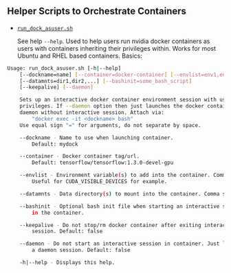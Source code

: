 Helper Scripts to Orchestrate Containers
----------------------------------------

* [`run_dock_asuser.sh`](run_dock_asuser.sh)

    See help `--help`. Used to help users run nvidia docker containers as users
    with containers inheriting their privileges within. Works for most Ubuntu
    and RHEL based containers. Basics:

```bash
Usage: run_dock_asuser.sh [-h|--help]
    [--dockname=name] [--container=docker-container] [--envlist=env1,env2,...]
    [--datamnts=dir1,dir2,...] [--bashinit=some_bash_script]
    [--keepalive] [--daemon]

    Sets up an interactive docker container environment session with user
    privileges. If --daemon option then just launches the docker container as a
    daemon without interactive session. Attach via:
        "docker exec -it <dockname> bash"
    Use equal sign "=" for arguments, do not separate by space.

    --dockname - Name to use when launching container.
        Default: mydock

    --container - Docker container tag/url.
        Default: tensorflow/tensorflow:1.3.0-devel-gpu

    --envlist - Environment variable(s) to add into the container. Comma separated.
        Useful for CUDA_VISIBLE_DEVICES for example.

    --datamnts - Data directory(s) to mount into the container. Comma separated.

    --bashinit - Optional bash init file when starting an interactive session
        in the container.

    --keepalive - Do not stop/rm docker container after exiting interactive
        session. Default: false

    --daemon - Do not start an interactive session in container. Just launch
        a daemon session. Default: false

    -h|--help - Displays this help.
```


